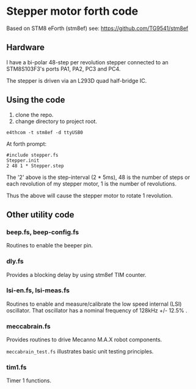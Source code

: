 # Stepper motor forth code

Based on STM8 eForth (stm8ef) see: https://github.com/TG9541/stm8ef

## Hardware
I have a bi-polar 48-step per revolution stepper
connected to an STM8S103F3's ports PA1, PA2, PC3 and PC4.

The stepper is driven via an L293D quad half-bridge IC.

## Using the code

1. clone the repo.
1. change directory to project root.

```
e4thcom -t stm8ef -d ttyUSB0
```

At forth prompt:

```
#include stepper.fs
Stepper.init
2 48 1 * Stepper.step
```

The '2' above is the step-interval (2 * 5ms),
48 is the number of steps or each revolution of my stepper motor,
1 is the number of revolutions.

Thus the above will cause the stepper motor
to rotate 1 revolution.

## Other utility code

### beep.fs, beep-config.fs
Routines to enable the beeper pin.

### dly.fs
Provides a blocking delay by using stm8ef TIM counter.

### lsi-en.fs, lsi-meas.fs
Routines to enable and measure/calibrate
the low speed internal (LSI) oscillator.
That oscillator has a nominal frequency of 128kHz +/- 12.5% .

### meccabrain.fs
Provides routines to drive Mecanno M.A.X robot components.

`meccabrain_test.fs` illustrates basic unit testing principles.

### tim1.fs
Timer 1 functions.
